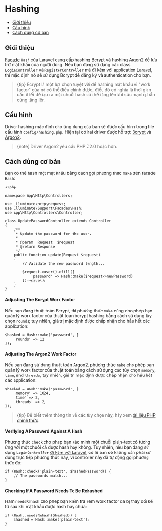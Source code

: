 # Hashing

- [Giới thiệu](#introduction)
- [Cấu hình](#configuration)
- [Cách dùng cơ bản](#basic-usage)

<a name="introduction"></a>
## Giới thiệu

[Facade](/docs/{{version}}/facades) `Hash` của Laravel cung cấp hashing Bcrypt và hashing Argon2 để lưu trữ mật khẩu của người dùng. Nếu bạn đang sử dụng các class `LoginController` và `RegisterController` mà đi kèm với application Laravel, thì mặc định nó sẽ sử dụng Bcrypt để đăng ký và authentication cho bạn.

> {tip} Bcrypt là một lựa chọn tuyệt vời để hashing mật khẩu vì "work factor" của nó có thể điều chỉnh được, điều đó có nghĩa là thời gian cần thiết để tạo ra một chuỗi hash có thể tăng lên khi sức mạnh phần cứng tăng lên.

<a name="configuration"></a>
## Cấu hình

Driver hashing mặc định cho ứng dụng của bạn sẽ được cấu hình trong file cấu hình `config/hashing.php`. Hiện tại có hai driver được hỗ trợ: [Bcrypt](https://en.wikipedia.org/wiki/Bcrypt) và [Argon2](https://en.wikipedia.org/wiki/Argon2).

> {note} Driver Argon2 yêu cầu PHP 7.2.0 hoặc hợn.

<a name="basic-usage"></a>
## Cách dùng cơ bản

Bạn có thể hash một mật khẩu bằng cách gọi phương thức `make` trên facade `Hash`:

    <?php

    namespace App\Http\Controllers;

    use Illuminate\Http\Request;
    use Illuminate\Support\Facades\Hash;
    use App\Http\Controllers\Controller;

    class UpdatePasswordController extends Controller
    {
        /**
         * Update the password for the user.
         *
         * @param  Request  $request
         * @return Response
         */
        public function update(Request $request)
        {
            // Validate the new password length...

            $request->user()->fill([
                'password' => Hash::make($request->newPassword)
            ])->save();
        }
    }

#### Adjusting The Bcrypt Work Factor

Nếu bạn đang thuật toán Bcrypt, thì phương thức `make` cũng cho phép bạn quản lý work factor của thuật toán bcrypt hashing bằng cách sử dụng tùy chọn `rounds`; tuy nhiên, giá trị mặc định được chấp nhận cho hầu hết các application:

    $hashed = Hash::make('password', [
        'rounds' => 12
    ]);

#### Adjusting The Argon2 Work Factor

Nếu bạn đang sử dụng thuật toán Argon2, phương thức `make` cho phép bạn quản lý work factor của thuật toán bằng cách sử dụng các tùy chọn `memory`, `time`, and `threads`; tuy nhiên, giá trị mặc định được chấp nhận cho hầu hết các application:

    $hashed = Hash::make('password', [
        'memory' => 1024,
        'time' => 2,
        'threads' => 2,
    ]);

> {tip} Để biết thêm thông tin về các tùy chọn này, hãy xem [tài liệu PHP chính thức](http://php.net/manual/en/function.password-hash.php).

#### Verifying A Password Against A Hash

Phương thức `check` cho phép bạn xác minh một chuỗi plain-text có tương ứng với một chuỗi đã được hash hay không. Tuy nhiên, nếu bạn đang sử dụng `LoginController` [đi kèm với Laravel](/docs/{{version}}/authentication), có lẽ bạn sẽ không cần phải sử dụng trực tiếp phương thức này, vì controller này đã tự động gọi phương thức đó:

    if (Hash::check('plain-text', $hashedPassword)) {
        // The passwords match...
    }

#### Checking If A Password Needs To Be Rehashed

Hàm `needsRehash` cho phép bạn kiểm tra xem work factor đã bị thay đổi kể từ sau khi mật khẩu được hash hay chưa:

    if (Hash::needsRehash($hashed)) {
        $hashed = Hash::make('plain-text');
    }
